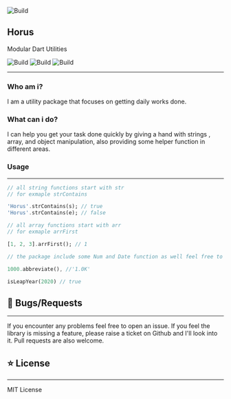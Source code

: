 ![Build](https://i.ibb.co/3cr8qJf/cover-1.png)

## Horus
Modular Dart Utilities

![Build](https://img.shields.io/badge/Test-Passed-green)
![Build](https://img.shields.io/badge/Dart-%201.0.0-blue)
![Build](https://img.shields.io/badge/Awesome-Flutter-blue)

---

### Who am i?
I am a utility package that focuses on getting daily works done.

### What can i do?
I can help you get your task done quickly by giving a hand with strings , array, and object manipulation, also providing some helper function in different areas.



### Usage
---

```dart
// all string functions start with str
// for exmaple strContains

'Horus'.strContains(s); // true
'Horus'.strContains(e); // false
```

```dart
// all array functions start with arr
// for exmaple arrFirst

[1, 2, 3].arrFirst(); // 1
```

```dart
// the package include some Num and Date function as well feel free to check the files  'numbers.dart && date.dart'

1000.abbreviate(), //'1.0K'

isLeapYear(2020) // true
```



## 🐛 Bugs/Requests
---
If you encounter any problems feel free to open an issue. If you feel the library is missing a feature, please raise a ticket on Github and I'll look into it. Pull requests are also welcome.

## ⭐ License
---
MIT License
